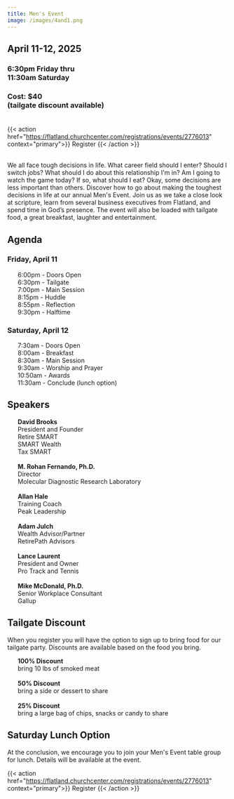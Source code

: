 ```yaml
---
title: Men's Event
image: /images/4and1.png
---
```


## April 11-12, 2025

### 6:30pm Friday thru<br>11:30am Saturday

### Cost: $40<br>(tailgate discount available)<br><br>

{{< action href="https://flatland.churchcenter.com/registrations/events/2776013" context="primary">}}
Register
{{< /action >}}<br><br>

We all face tough decisions in life. What career field should I enter? Should I switch jobs? What should I do about this relationship I'm in? Am I going to watch the game today? If so, what should I eat? Okay, some decisions are less important than others. Discover how to go about making the toughest decisions in life at our annual Men's Event. Join us as we take a close look at scripture, learn from several business executives from Flatland, and spend time in God’s presence. The event will also be loaded with tailgate food, a great breakfast, laughter and entertainment.

## Agenda

### Friday, April 11
<ul>
  6:00pm - Doors Open<br>
  6:30pm - Tailgate<br>
  7:00pm - Main Session<br>
  8:15pm - Huddle<br>
  8:55pm - Reflection<br>
  9:30pm - Halftime<br>
</ul>

### Saturday, April 12
<ul>
  7:30am - Doors Open<br>
  8:00am - Breakfast<br>
  8:30am - Main Session<br>
  9:30am - Worship and Prayer<br>
  10:50am - Awards<br>
  11:30am - Conclude (lunch option)<br>
</ul>

## Speakers
<ul>
  <b>David Brooks</b><br>President and Founder<br>Retire SMART<br>SMART Wealth<br>Tax SMART<br><br>
  <b>M. Rohan Fernando, Ph.D.</b><br>Director<br>Molecular Diagnostic Research Laboratory<br><br>
  <b>Allan Hale</b><br>Training Coach<br>Peak Leadership<br><br>
  <b>Adam Julch</b><br>Wealth Advisor/Partner<br>RetirePath Advisors<br><br>
  <b>Lance Laurent</b><br>President and Owner<br>Pro Track and Tennis<br><br>
  <b>Mike McDonald, Ph.D.</b><br>Senior Workplace Consultant<br>Gallup
</ul>

## Tailgate Discount

When you register you will have the option to sign up to bring food for our tailgate party. Discounts are available based on the food you bring.
<ul>
  <b>100% Discount</b><br>bring 10 lbs of smoked meat<br><br>
  <b>50% Discount</b><br>bring a side or dessert to share<br><br>
  <b>25% Discount</b><br>bring a large bag of chips, snacks or candy to share
</ul>

## Saturday Lunch Option

At the conclusion, we encourage you to join your Men's Event table group for lunch. Details will be available at the event.</ul>

{{< action href="https://flatland.churchcenter.com/registrations/events/2776013" context="primary">}}
Register
{{< /action >}}
